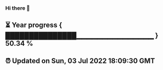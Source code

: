 ### Hi there 👋
⏳ Year progress { ███████████████▁▁▁▁▁▁▁▁▁▁▁▁▁▁▁ } 50.34 %
---
⏰ Updated on Sun, 03 Jul 2022 18:09:30 GMT
---
